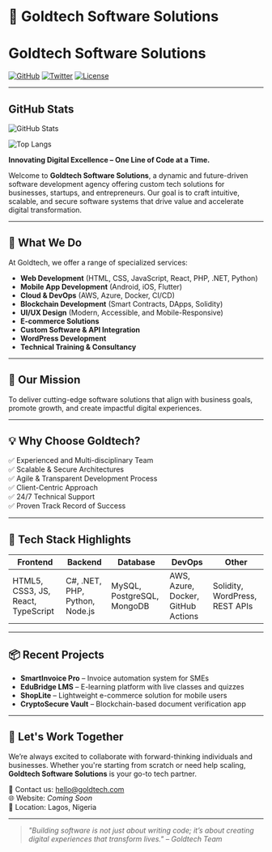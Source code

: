 # 🌟 Goldtech Software Solutions

# Goldtech Software Solutions


[![GitHub](https://img.shields.io/github/followers/your-github-username?style=social)](https://github.com/your-github-username)
[![Twitter](https://img.shields.io/twitter/follow/your_twitter_handle?style=social)](https://twitter.com/your_twitter_handle)
[![License](https://img.shields.io/badge/license-MIT-green.svg)](https://opensource.org/licenses/MIT)

---

## GitHub Stats

![GitHub Stats](https://github-readme-stats.vercel.app/api?username=your-github-username&show_icons=true&theme=radical)

![Top Langs](https://github-readme-stats.vercel.app/api/top-langs/?username=your-github-username&layout=compact&theme=radical)


**Innovating Digital Excellence – One Line of Code at a Time.**

Welcome to **Goldtech Software Solutions**, a dynamic and future-driven software development agency offering custom tech solutions for businesses, startups, and entrepreneurs. Our goal is to craft intuitive, scalable, and secure software systems that drive value and accelerate digital transformation.

---

## 🚀 What We Do

At Goldtech, we offer a range of specialized services:

- **Web Development** (HTML, CSS, JavaScript, React, PHP, .NET, Python)
- **Mobile App Development** (Android, iOS, Flutter)
- **Cloud & DevOps** (AWS, Azure, Docker, CI/CD)
- **Blockchain Development** (Smart Contracts, DApps, Solidity)
- **UI/UX Design** (Modern, Accessible, and Mobile-Responsive)
- **E-commerce Solutions**
- **Custom Software & API Integration**
- **WordPress Development**
- **Technical Training & Consultancy**

---

## 🎯 Our Mission

To deliver cutting-edge software solutions that align with business goals, promote growth, and create impactful digital experiences.

---

## 💡 Why Choose Goldtech?

✅ Experienced and Multi-disciplinary Team  
✅ Scalable & Secure Architectures  
✅ Agile & Transparent Development Process  
✅ Client-Centric Approach  
✅ 24/7 Technical Support  
✅ Proven Track Record of Success  

---

## 🧰 Tech Stack Highlights

| Frontend | Backend | Database | DevOps | Other |
|----------|---------|----------|--------|-------|
| HTML5, CSS3, JS, React, TypeScript | C#, .NET, PHP, Python, Node.js | MySQL, PostgreSQL, MongoDB | AWS, Azure, Docker, GitHub Actions | Solidity, WordPress, REST APIs |

---

## 📦 Recent Projects

- **SmartInvoice Pro** – Invoice automation system for SMEs
- **EduBridge LMS** – E-learning platform with live classes and quizzes
- **ShopLite** – Lightweight e-commerce solution for mobile users
- **CryptoSecure Vault** – Blockchain-based document verification app

---

## 🤝 Let's Work Together

We’re always excited to collaborate with forward-thinking individuals and businesses. Whether you're starting from scratch or need help scaling, **Goldtech Software Solutions** is your go-to tech partner.

📧 Contact us: [hello@goldtech.com](mailto:goldtechsoftwaresolutions.com)  
🌐 Website: _Coming Soon_  
📍 Location: Lagos, Nigeria  

---

> _"Building software is not just about writing code; it’s about creating digital experiences that transform lives." – Goldtech Team_

